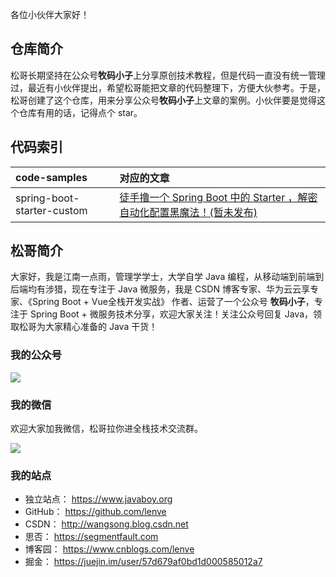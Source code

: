 各位小伙伴大家好！

## 仓库简介

松哥长期坚持在公众号**牧码小子**上分享原创技术教程，但是代码一直没有统一管理过，最近有小伙伴提出，希望松哥能把文章的代码整理下，方便大伙参考。于是，松哥创建了这个仓库，用来分享公众号**牧码小子**上文章的案例。小伙伴要是觉得这个仓库有用的话，记得点个 star。

## 代码索引

|code-samples|对应的文章|
|:---|:---|
|spring-boot-starter-custom|[徒手撸一个 Spring Boot 中的 Starter ，解密自动化配置黑魔法！(暂未发布)]()|

## 松哥简介

大家好，我是江南一点雨，管理学学士，大学自学 Java 编程，从移动端到前端到后端均有涉猎，现在专注于 Java 微服务，我是 CSDN 博客专家、华为云云享专家、《Spring Boot + Vue全栈开发实战》 作者、运营了一个公众号 **牧码小子**，专注于 Spring Boot + 微服务技术分享，欢迎大家关注！关注公众号回复 Java，领取松哥为大家精心准备的 Java 干货！

### 我的公众号

![](http://www.javaboy.org/images/sb/javaboy.jpg)  

### 我的微信

欢迎大家加我微信，松哥拉你进全栈技术交流群。

![](http://www.javaboy.org/images/weixin.png)

### 我的站点

- 独立站点： https://www.javaboy.org
- GitHub： https://github.com/lenve
- CSDN： http://wangsong.blog.csdn.net
- 思否： https://segmentfault.com
- 博客园： https://www.cnblogs.com/lenve
- 掘金： https://juejin.im/user/57d679af0bd1d000585012a7